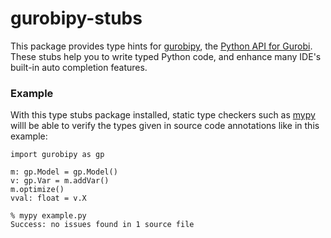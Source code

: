 # gurobipy-stubs

This package provides type hints for
[gurobipy](https://pypi.org/project/gurobipy/), the [Python API for
Gurobi](https://www.gurobi.com/documentation/9.1/refman/py_python_api_overview.html).
These stubs help you to write typed Python code, and enhance many IDE's
built-in auto completion features.

### Example

With this type stubs package installed, static type checkers such as
[mypy](https://mypy.readthedocs.io/en/stable/index.html) willl be able to
verify the types given in source code annotations like in this example:

```
import gurobipy as gp

m: gp.Model = gp.Model()
v: gp.Var = m.addVar()
m.optimize()
vval: float = v.X
```

```
% mypy example.py 
Success: no issues found in 1 source file
```
